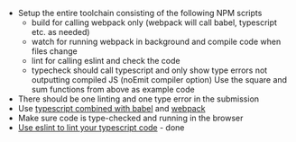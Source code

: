 
- Setup the entire toolchain consisting of the following NPM scripts
    - build for calling webpack only (webpack will call babel, typescript etc. as needed)
    - watch for running webpack in background and compile code when files change
    - lint for calling eslint and check the code
    - typecheck should call typescript and only show type errors not outputting compiled JS (noEmit compiler option)
    Use the square and sum functions from above as example code
- There should be one linting and one type error in the submission
- Use [typescript combined with babel](https://iamturns.com/typescript-babel/) and [webpack](https://webpack.js.org/guides/typescript/)
- Make sure code is type-checked and running in the browser
- [Use eslint to lint your typescript code](https://github.com/typescript-eslint) - done
